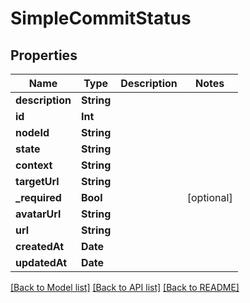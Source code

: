 # SimpleCommitStatus

## Properties
Name | Type | Description | Notes
------------ | ------------- | ------------- | -------------
**description** | **String** |  | 
**id** | **Int** |  | 
**nodeId** | **String** |  | 
**state** | **String** |  | 
**context** | **String** |  | 
**targetUrl** | **String** |  | 
**_required** | **Bool** |  | [optional] 
**avatarUrl** | **String** |  | 
**url** | **String** |  | 
**createdAt** | **Date** |  | 
**updatedAt** | **Date** |  | 

[[Back to Model list]](../README.md#documentation-for-models) [[Back to API list]](../README.md#documentation-for-api-endpoints) [[Back to README]](../README.md)


